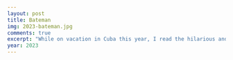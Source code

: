 ```yaml
---
layout: post
title: Bateman
img: 2023-bateman.jpg
comments: true
excerpt: "While on vacation in Cuba this year, I read the hilarious and disturbing horror dark comedy novel American Psycho by Bret Easton Ellis. It's probably now my favorite book of all time. I got attached to Patrick Bateman and had to draw him as a wolf in a suit because that's what he is. I tried making him look "generic" yet conventionally attractive, and he ended up looking sort of like Ted Bundy, which is appropriate. If I were to redraw this or draw him as a human I would of course make him tan, give him amber eyes, and probably thinner eyebrows. Pay no mind to the poorly drawn attire as I had no internet and couldn't look up any references LMAO"
year: 2023
---
```

